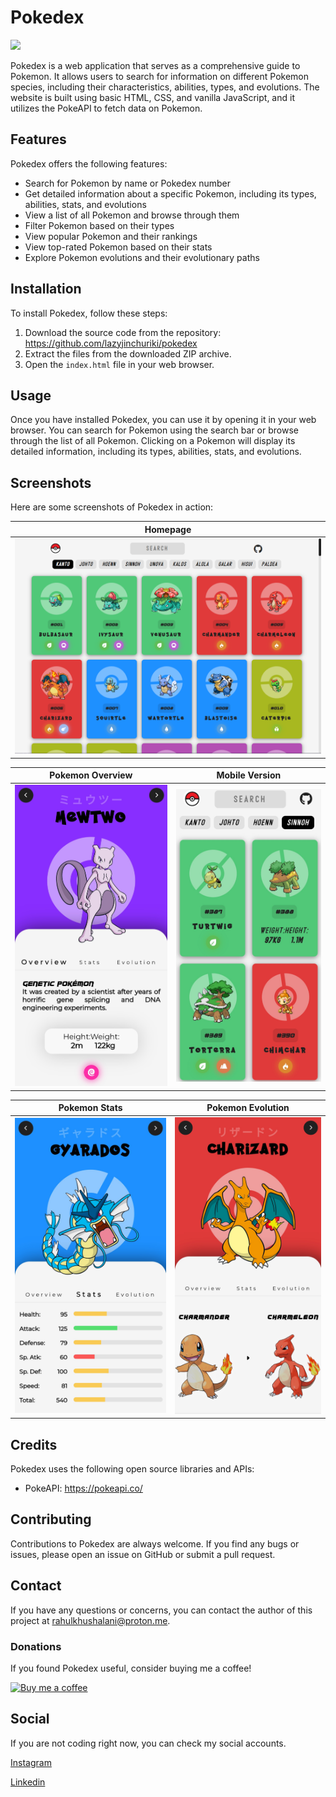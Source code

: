# Pokedex
<a href="https://lazyjinchuriki.github.io/pokedex/"><img src="https://img.shields.io/badge/Visit%20My-Website-blue"></a>

Pokedex is a web application that serves as a comprehensive guide to Pokemon. It allows users to search for information on different Pokemon species, including their characteristics, abilities, types, and evolutions. The website is built using basic HTML, CSS, and vanilla JavaScript, and it utilizes the PokeAPI to fetch data on Pokemon.

## Features

Pokedex offers the following features:

- Search for Pokemon by name or Pokedex number
- Get detailed information about a specific Pokemon, including its types, abilities, stats, and evolutions
- View a list of all Pokemon and browse through them
- Filter Pokemon based on their types
- View popular Pokemon and their rankings
- View top-rated Pokemon based on their stats
- Explore Pokemon evolutions and their evolutionary paths

## Installation

To install Pokedex, follow these steps:

1. Download the source code from the repository: https://github.com/lazyjinchuriki/pokedex
2. Extract the files from the downloaded ZIP archive.
3. Open the `index.html` file in your web browser.

## Usage

Once you have installed Pokedex, you can use it by opening it in your web browser. You can search for Pokemon using the search bar or browse through the list of all Pokemon. Clicking on a Pokemon will display its detailed information, including its types, abilities, stats, and evolutions.

## Screenshots

Here are some screenshots of Pokedex in action:

| Homepage                        |
|---------------------------------|
| ![Homepage screenshot](/screenshots/homepage.png) |

| Pokemon Overview               | Mobile Version                 |
|--------------------------------|--------------------------------|
| ![Pokemon search screenshot](/screenshots/overview.jpg) | ![Mobile screenshot](/screenshots/mobile.jpg) |

| Pokemon Stats                   | Pokemon Evolution              |
|---------------------------------|--------------------------------|
| ![Pokemon details screenshot](/screenshots/stats.jpg) | ![Pokemon details screenshot](/screenshots/evolution.jpg) |


## Credits

Pokedex uses the following open source libraries and APIs:

- PokeAPI: https://pokeapi.co/

## Contributing

Contributions to Pokedex are always welcome. If you find any bugs or issues, please open an issue on GitHub or submit a pull request.

## Contact

If you have any questions or concerns, you can contact the author of this project at [rahulkhushalani@proton.me](mailto:rahulkhushalani@proton.me).

### Donations

If you found Pokedex useful, consider buying me a coffee!

[![Buy me a coffee](https://www.buymeacoffee.com/assets/img/guidelines/download-assets-sm-1.svg)](https://www.buymeacoffee.com/lazyjinchuriki)

## Social

If you are not coding right now, you can check my social accounts.

[Instagram](https://www.instagram.com/amundaneguy/)

[Linkedin](https://www.linkedin.com/in/rahul-khushalani-77ab21201/)
